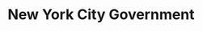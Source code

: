 ---
title: New York City Government
state: New York
description: The data is supplied by the New York City Government.
logo: https://upload.wikimedia.org/wikipedia/commons/thumb/0/09/NYC_Logo_Wolff_Olins.svg/1280px-NYC_Logo_Wolff_Olins.svg.png
---